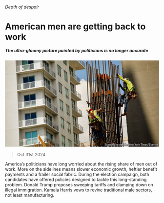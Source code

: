 ###### Death of despair

# American men are getting back to work 

##### The ultra-gloomy picture painted by politicians is no longer accurate 

![image](images/20241102_FNP502.jpg) 

> Oct 31st 2024 

America’s politicians have long worried about the rising share of men out of work. More on the sidelines means slower economic growth, heftier benefit payments and a frailer social fabric. During the election campaign, both candidates have offered policies designed to tackle this long-standing problem. Donald Trump proposes sweeping tariffs and clamping down on illegal immigration. Kamala Harris vows to revive traditional male sectors, not least manufacturing. 

